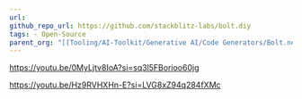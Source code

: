 ```yaml
---
url: 
github_repo_url: https://github.com/stackblitz-labs/bolt.diy
tags: - Open-Source
parent_org: "[[Tooling/AI-Toolkit/Generative AI/Code Generators/Bolt.new|Bolt.new]]"
---
```


https://youtu.be/0MyLjtv8IoA?si=sq3l5FBorioo60jg

https://youtu.be/Hz9RVHXHn-E?si=LVG8xZ94q284fXMc